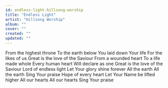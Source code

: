```yaml
---
id: endless-light-hillsong-worship
title: "Endless Light"
artist: "Hillsong Worship"
album: ""
cover: ""
created: ""
updated: ""
---
```


From the highest throne
To the earth below
You laid down Your life
For the likes of us
Great is the love of the Saviour
From a wounded heart
To a life made whole
Every human heart
Will declare as one
Great is the love of the Saviour
Lord of endless light
Let Your glory shine forever
All the earth
All the earth
Sing Your praise
Hope of every heart
Let Your Name be lifted higher
All our hearts
All our hearts
Sing Your praise